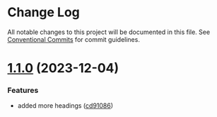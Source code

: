 # Change Log

All notable changes to this project will be documented in this file.
See [Conventional Commits](https://conventionalcommits.org) for commit guidelines.

# [1.1.0](https://github.com/ivml/lerna-repro/compare/second-project@1.0.0...second-project@1.1.0) (2023-12-04)


### Features

* added more headings ([cd91086](https://github.com/ivml/lerna-repro/commit/cd91086830cf4595cf7c83dd19d2d40a4865e0d1))
